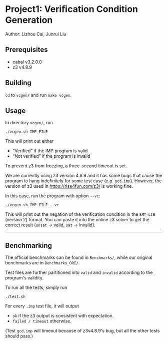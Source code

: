Project1: Veriﬁcation Condition Generation  
===  
Author: Lizhou Cai, Junrui Liu  

## Prerequisites
* cabal v3.2.0.0
* z3 v4.8.9

## Building
`cd` to `vcgen/` and run `make vcgen`.

## Usage

In directory `vcgen/`, run

    ./vcgen.sh IMP_FILE

This will print out either 
* “Verified” if the IMP program is valid 
* “Not verified” if the program is invalid

To prevent z3 from freezing, a three-second timeout is set.

We are currently using z3 version 4.8.9 and it has some bugs that cause the program to hang indefinitely for some test case (e.g. `gcd.imp`).
However, the version of z3 used in <https://rise4fun.com/z3/> is working fine.

In this case, run the program with option `--vc`:

    ./vcgen.sh IMP_FILE --vc

This will print out the negation of the verification condition in the `SMT-LIB` (version 2) format. You can paste it into the online z3 solver to get the correct result (`unsat` -> valid, `sat` -> invalid).


---
## Benchmarking
The official benchmarks can be found in `Benchmarks/`, while our original benchmarks are in `Benchmarks_ORI/`.

Test files are further partitioned into `valid` and `invalid` according to the program's validity.

To run all the tests, simply run

    ./test.sh

For every `.imp` test file, it will output
* `ok` if the z3 output is consistent with expectation.
* `failed / timeout` otherwise.

(Test `gcd.imp` will timeout because of z3v4.8.9's bug, but all the other tests should pass.)